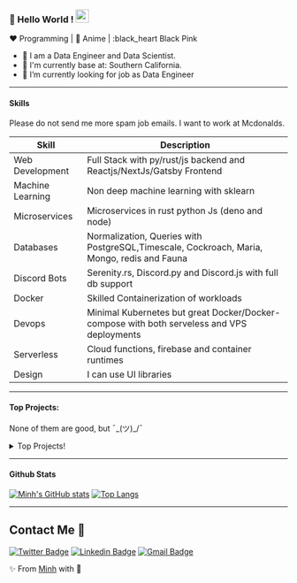 ### 👋 Hello World !  <img src="https://github.com/TheDudeThatCode/TheDudeThatCode/blob/master/Assets/Earth.gif" width="24px">

<!--
**minh14496/minh14496** is a ✨ _special_ ✨ repository because its `README.md` (this file) appears on your GitHub profile.

Here are some ideas to get you started:

- 🔭 I’m currently working on ...
- 🌱 I’m currently learning ...
- 👯 I’m looking to collaborate on ...
- 🤔 I’m looking for help with ...
- 💬 Ask me about ...
- 📫 How to reach me: ...
- 😄 Pronouns: ...
- ⚡ Fun fact: ...
-->

:heart: Programming | :blue_heart: Anime | :black_heart Black Pink

- 🔭 I am a Data Engineer and Data Scientist. 
- 🌱 I'm currently base at: Southern California.
- 🔭 I’m currently looking for job as Data Engineer

-----

#### Skills

Please do not send me more spam job emails. I want to work at Mcdonalds.

| Skill | Description |
| ----- | ----------- |
| Web Development | Full Stack with py/rust/js backend and Reactjs/NextJs/Gatsby Frontend
| Machine Learning | Non deep machine learning with sklearn |
| Microservices | Microservices in rust python Js (deno and node) |
| Databases | Normalization, Queries with PostgreSQL,Timescale, Cockroach,  Maria, Mongo, redis and Fauna |
| Discord Bots | Serenity.rs, Discord.py and Discord.js with full db support |
| Docker | Skilled Containerization of workloads |
| Devops | Minimal Kubernetes but great Docker/Docker-compose with both serveless and VPS deployments |
| Serverless | Cloud functions, firebase and container runtimes |
| Design | I can use UI libraries|


-----

#### Top Projects:

None of them are good, but ¯\_(ツ)_/¯
<details>
  <summary>Top Projects!</summary>
    
   - [Dagpi](https://dagpi.xyz) : Full stack api built with rust, postgres, redis, python and typescript with Full frontend dashboard and  full monitoring. Also 2 api wrappers for it.
    
   - [Dagbot](https://dagbot.daggy.tech): discord bot with website and feedback along with large fully customisable interface using Postgres and discord.py
    
   - [R.Daggy](https://github.com/Daggy1234/r.daggy): Private discord bot for my server with rust
    
   - [New York Pizza](https://github.com/Daggy1234/NewYorkPizza): A data science study that uses Data analysis and ML to predict the best place to open a pizza shop
 
</details>

-----

#### Github Stats
[![Minh's GitHub stats](https://github-readme-stats.vercel.app/api?username=minh14496)](https://github.com/minh14496/github-readme-stats)
[![Top Langs](https://github-readme-stats.vercel.app/api/top-langs/?username=minh14496&layout=compact)](https://github.com/anuraghazra/github-readme-stats)
  
-----


##  Contact Me :speech_balloon:
[![Twitter Badge](https://img.shields.io/badge/-@MinhNhatNguyen3-1ca0f1?style=flat-square&labelColor=1ca0f1&logo=twitter&logoColor=white&link=https://twitter.com/MinhNhatNguyen3)](https://twitter.com/MinhNhatNguyen3) [![Linkedin Badge](https://img.shields.io/badge/-minhnguyen-blue?style=flat-square&logo=Linkedin&logoColor=white&link=https://www.linkedin.com/in/minhnguyen496/)](https://www.linkedin.com/in/minhnguyen496/)
[![Gmail Badge](https://img.shields.io/badge/-minh14496@gmail.com-c14438?style=flat-square&logo=Gmail&logoColor=white&link=mailto:minh14496@gmail.com)](mailto:minh14496@gmail.com)

✨ From [Minh](https://github.com/minh14496) with 💖
